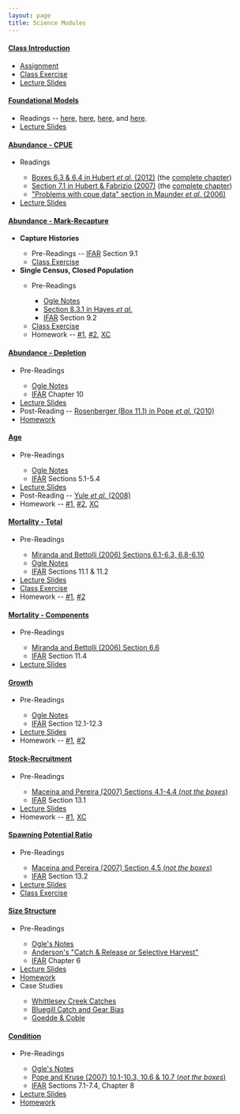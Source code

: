 ```yaml
---
layout: page
title: Science Modules
---
```


<div class="panel-group" id="accordion1">

<!-- #### CLASS INTRODUCTION #### -->
<div class="panel panel-default">
  <div class="panel-heading">
    <h4 class="panel-title">
      <a data-toggle="collapse" data-parent="#accordion1" href="#cClassIntro">Class Introduction</a>
    </h4>
  </div>
  <div id="cClassIntro" class="panel-collapse collapse">
    <div class="panel-body">
      <ul>
        <li><a href="ClassIntro/HW.html">Assignment</a></li>
        <li><a href="ClassIntro/CE1.html">Class Exercise</a></li>
        <li><a href="ClassIntro/PPT_Stock.pptx">Lecture Slides</a></li>
      </ul>
    </div>
  </div>
</div>

<!-- #### FOUNDATIONAL MODELS #### -->
<div class="panel panel-default">
  <div class="panel-heading">
    <h4 class="panel-title">
      <a data-toggle="collapse" data-parent="#accordion1" href="#cFoundationalModels">Foundational Models</a>
    </h4>
  </div>
  <div id="cFoundationalModels" class="panel-collapse collapse">
    <div class="panel-body">
      <ul>
        <li>Readings -- <a href="http://vlab.amrita.edu/?sub=3&brch=65&sim=174&cnt=1" target="_blank">here</a>, <a href="https://www.boundless.com/biology/textbooks/boundless-biology-textbook/population-and-community-ecology-45/environmental-limits-to-population-growth-251/exponential-population-growth-929-12185/" target="_blank">here</a>, <a href="http://vlab.amrita.edu/?sub=3&brch=65&sim=1110&cnt=1" target="_blank">here</a>, and <a href="http://alexei.nfshost.com/PopEcol/lec5/explog.html" target="_blank">here</a>.</li>
        <li><a href="FoundationalModels/PPT_Models.pptx">Lecture Slides</a></li>
      </ul>
    </div>
  </div>
</div>

<!-- #### ABUNDANCE CPUE #### -->
<div class="panel panel-default">
  <div class="panel-heading">
    <h4 class="panel-title">
      <a data-toggle="collapse" data-parent="#accordion1" href="#cCPUE">Abundance - CPUE</a>
    </h4>
  </div>
  <div id="cCPUE" class="panel-collapse collapse">
    <div class="panel-body">
      <ul>
        <li>Readings</li>
        <ul>
          <li><a href="CPE/Hubertetal-2012-BOXES.pdf" target="_blank">Boxes 6.3 & 6.4 in Hubert <i>et al.</i> (2012)</a> (the <a href="http://digitalcommons.unl.edu/cgi/viewcontent.cgi?article=1110&context=ncfwrustaff" target="_blank">complete chapter</a>)</li>
          <li><a href="CPE/HubertFabrizio-2007-Sect7-1.pdf" target="_blank">Section 7.1 in Hubert & Fabrizio (2007)</a> (the <a href="CPE/HubertFabrizio-2007.pdf" target="_blank">complete chapter</a>)</li>
          <li><a href="http://icesjms.oxfordjournals.org/content/63/8/1373.full.pdf" target="_blank">"Problems with cpue data" section in Maunder <i>et al.</i> (2006)</a></li>
        </ul>
        <li><a href="CPE/PPT.pptx">Lecture Slides</a></li>
      </ul>
    </div>
  </div>
</div>  
    
    

<!-- #### ABUNDANCE MARK-RECAP #### -->
<div class="panel panel-default">
  <div class="panel-heading">
    <h4 class="panel-title">
      <a data-toggle="collapse" data-parent="#accordion1" href="#cMarkRecap">Abundance - Mark-Recapture</a>
    </h4>
  </div>
  <div id="cMarkRecap" class="panel-collapse collapse">
    <div class="panel-body">
      <ul class="list-unstyled">
        <li><strong>Capture Histories</strong></li>
          <ul>
            <li>Pre-Readings -- <a href="http://derekogle.com/IFAR/">IFAR</a> Section 9.1</li>
            <li><a href="MarkRecap/CE1.html">Class Exercise</a></li>
          </ul>
        <li><strong>Single Census, Closed Population</strong></li>
          <ul>
            <li>Pre-Readings</li>
              <ul>
                <li><a href="MarkRecap/BKG.html">Ogle Notes</a></li>
                <li><a href="http://www4.ncsu.edu/~tkwak/Hayes_et_al_2007.pdf">Section 8.3.1 in Hayes <i>et al.</i></a></li>
                <li><a href="http://derekogle.com/IFAR/">IFAR</a> Section 9.2</li>
              </ul>
            <li><a href="MarkRecap/CE2.html">Class Exercise</a></li>
            <li>Homework -- <a href="http://derekogle.com/IFAR/exercises/MarkRecap_URBrownTrout.html">#1</a>, <a href="http://derekogle.com/IFAR/exercises/MarkRecap_UNSPRainbowTrout.html">#2</a>, <a href="http://derekogle.com/IFAR/exercises/MarkRecap_WIYOYWalleye.html">XC</a></li>
          </ul>
      </ul>
    </div>
  </div>
</div>  
    

<!-- #### ABUNDANCE DEPLETION #### -->
<div class="panel panel-default">
  <div class="panel-heading">
    <h4 class="panel-title">
      <a data-toggle="collapse" data-parent="#accordion1" href="#cDepletion">Abundance - Depletion</a>
    </h4>
  </div>
  <div id="cDepletion" class="panel-collapse collapse">
    <div class="panel-body">
      <ul>
        <li>Pre-Readings</li>
          <ul>
            <li><a href="Depletion/BKG.html">Ogle Notes</a></li>
            <li><a href="http://derekogle.com/IFAR/">IFAR</a> Chapter 10</li>
          </ul>
        <li><a href="Depletion/PPT.pptx">Lecture Slides</a></li>
        <li>Post-Reading -- <a href="http://www.fs.fed.us/rm/pubs_other/rmrs_2010_pope_k001.pdf">Rosenberger (Box 11.1) in Pope <i>et al.</i> (2010)</a></li>
        <li><a href="http://derekogle.com/IFAR/exercises/Depletion_LKLargemouth.html">Homework</a></li>
      </ul>
    </div>
  </div>
</div>


<!-- #### AGE #### -->
<div class="panel panel-default">
  <div class="panel-heading">
    <h4 class="panel-title">
      <a data-toggle="collapse" data-parent="#accordion1" href="#cAge">Age</a>
    </h4>
  </div>
  <div id="cAge" class="panel-collapse collapse">
    <div class="panel-body">
      <ul>
        <li>Pre-Readings</li>
          <ul>
            <li><a href="Age/BKG.html">Ogle Notes</a></li>
            <li><a href="http://derekogle.com/IFAR/">IFAR</a> Sections 5.1-5.4</li>
          </ul>
        <li><a href="Age/PPT.pptx">Lecture Slides</a></li>
        <li>Post-Reading -- <a href="http://qfc.fw.msu.edu/Publications/Publication%20List/2008/How%20Systematic%20Age%20Underestimation%20can%20Impede%20Understanding_Yule.pdf">Yule <i>et al.</i> (2008)</a></li>
        <li>Homework -- <a href="http://derekogle.com/IFAR/exercises/LORockBass_ALK_A.html">#1</a>, <a href="http://derekogle.com/IFAR/exercises/LORockBass_ALK_B.html">#2</a>, <a href="http://derekogle.com/IFAR/exercises/LORockBass_ALK_C.html">XC</a></li>
      </ul>
    </div>
  </div>
</div>

<!-- #### MORTALITY #### -->
<div class="panel panel-default">
  <div class="panel-heading">
    <h4 class="panel-title">
      <a data-toggle="collapse" data-parent="#accordion1" href="#cMortalityTotal">Mortality - Total</a>
    </h4>
  </div>
  <div id="cMortalityTotal" class="panel-collapse collapse">
    <div class="panel-body">
      <ul>
        <li>Pre-Readings</li>
          <ul>
            <li><a href="http://s3.amazonaws.com/file-storage.INDIVIDUAL-ACTIVITIES-CooperativeResearchUnits.digitalmeasures.usgs.edu/pbettoli/intellcont/chapter6-1.pdf">Miranda and Bettolli (2006) Sections 6.1-6.3, 6.8-6.10</a></li>
            <li><a href="Mortality/BKG.html">Ogle Notes</a></li>
            <li><a href="http://derekogle.com/IFAR/">IFAR</a> Sections 11.1 & 11.2</li>
          </ul>
        <li><a href="Mortality/PPT.pptx">Lecture Slides</a></li>
        <li><a href="Mortality/CE1.html">Class Exercise</a></li>
        <li>Homework -- <a href="http://derekogle.com/IFAR/exercises/Mortality_LSKBLakeTrout.html">#1</a>, <a href="http://derekogle.com/IFAR/exercises/Mortality_LSSRLakeTrout.html">#2</a></li>
      </ul>
    </div>
  </div>
</div>

<!-- #### MORTALITY COMPONENTS #### -->
<div class="panel panel-default">
  <div class="panel-heading">
    <h4 class="panel-title">
      <a data-toggle="collapse" data-parent="#accordion1" href="#cMortalityComponents">Mortality - Components</a>
    </h4>
  </div>
  <div id="cMortalityComponents" class="panel-collapse collapse">
    <div class="panel-body">
      <ul>
        <li>Pre-Readings</li>
          <ul>
            <li><a href="http://s3.amazonaws.com/file-storage.INDIVIDUAL-ACTIVITIES-CooperativeResearchUnits.digitalmeasures.usgs.edu/pbettoli/intellcont/chapter6-1.pdf">Miranda and Bettolli (2006) Section 6.6</a></li>
            <li><a href="http://derekogle.com/IFAR/">IFAR</a> Section 11.4</li>
          </ul>
        <li><a href="MortalityComponents/PPT.pptx">Lecture Slides</a></li>
      </ul>
    </div>
  </div>
</div>


<!-- #### GROWTH #### -->
<div class="panel panel-default">
  <div class="panel-heading">
    <h4 class="panel-title">
      <a data-toggle="collapse" data-parent="#accordion1" href="#cGrowth">Growth</a>
    </h4>
  </div>
  <div id="cGrowth" class="panel-collapse collapse">
    <div class="panel-body">
      <ul>
        <li>Pre-Readings</li>
          <ul>
            <li><a href="Growth/BKG.html">Ogle Notes</a></li>
            <li><a href="http://derekogle.com/IFAR/">IFAR</a> Section 12.1-12.3</li>
          </ul>
        <li><a href="Growth/PPT.pptx">Lecture Slides</a></li>
        <li>Homework -- <a href="http://derekogle.com/IFAR/exercises/AKSlimySculpins_Growth_A.html">#1</a>, <a href="http://derekogle.com/IFAR/exercises/AKSlimySculpins_Growth_B.html">#2</a></li>
      </ul>
    </div>
  </div>
</div>

<!-- #### RECRUITMENT #### -->
<div class="panel panel-default">
  <div class="panel-heading">
    <h4 class="panel-title">
      <a data-toggle="collapse" data-parent="#accordion1" href="#cRecruitment">Stock-Recruitment</a>
    </h4>
  </div>
  <div id="cRecruitment" class="panel-collapse collapse">
    <div class="panel-body">
      <ul>
        <li>Pre-Readings</li>
          <ul>
            <li><a href="Recruitment/Maceina-Pereira-2007.pdf">Maceina and Pereira (2007) Sections 4.1-4.4 (<i>not the boxes</i>)</a></li>
            <li><a href="http://derekogle.com/IFAR/">IFAR</a> Section 13.1</li>
          </ul>
        <li><a href="Recruitment/PPT.pptx">Lecture Slides</a></li>
        <li>Homework -- <a href="http://derekogle.com/IFAR/exercises/Recruitment_ELWalleye_A.html">#1</a>, <a href="http://derekogle.com/IFAR/exercises/Recruitment_ELWalleye_B.html">XC</a></li>
      </ul>
    </div>
  </div>
</div>

<!-- #### SPAWNING POTENTIAL RATIO #### -->
<div class="panel panel-default">
  <div class="panel-heading">
    <h4 class="panel-title">
      <a data-toggle="collapse" data-parent="#accordion1" href="#cSPR">Spawning Potential Ratio</a>
    </h4>
  </div>
  <div id="cSPR" class="panel-collapse collapse">
    <div class="panel-body">
      <ul>
        <li>Pre-Readings</li>
          <ul>
            <li><a href="Recruitment/Maceina-Pereira-2007.pdf">Maceina and Pereira (2007) Section 4.5 (<i>not the boxes</i>)</a></li>
            <li><a href="http://derekogle.com/IFAR/">IFAR</a> Section 13.2</li>
          </ul>
        <li><a href="SPR/PPT.pptx">Lecture Slides</a></li>
        <li><a href="SPR/Cases/SPR.html">Class Exercise</a></li>
      </ul>
    </div>
  </div>
</div>

<!-- #### SIZE STRUCTURE #### -->
<div class="panel panel-default">
  <div class="panel-heading">
    <h4 class="panel-title">
      <a data-toggle="collapse" data-parent="#accordion1" href="#cSizeStrux">Size Structure</a>
    </h4>
  </div>
  <div id="cSizeStrux" class="panel-collapse collapse">
    <div class="panel-body">
      <ul>
        <li>Pre-Readings</li>
          <ul>
            <li><a href="SizeStructure/BKG.html">Ogle's Notes</a></li>
            <li><a href="http://www.bassresource.com/fish_biology/catch_release.html">Anderson's "Catch & Release or Selective Harvest"</a></li>
            <li><a href="http://derekogle.com/IFAR/">IFAR</a> Chapter 6</li>
          </ul>
        <li><a href="SizeStructure/PPT.pptx">Lecture Slides</a></li>
        <li><a href="http://derekogle.com/IFAR/exercises/SizeStrux_SaginawYP.html">Homework</a></li>
        <li>Case Studies</li>
        <ul>
          <li><a href="SizeStructure/Cases/Whittlesey.html">Whittlesey Creek Catches</a></li>
          <li><a href="SizeStructure/Cases/LakeLouiseBG.html">Bluegill Catch and Gear Bias</a></li>
          <li><a href="SizeStructure/Cases/GoeddeCoble.html">Goedde & Coble</a></li>
        </ul>
      </ul>
    </div>
  </div>
</div>

<!-- #### CONDITION #### -->
<div class="panel panel-default">
  <div class="panel-heading">
    <h4 class="panel-title">
      <a data-toggle="collapse" data-parent="#accordion1" href="#cCondition">Condition</a>
    </h4>
  </div>
  <div id="cCondition" class="panel-collapse collapse">
    <div class="panel-body">
      <ul>
        <li>Pre-Readings</li>
          <ul>
            <li><a href="Condition/BKG.html">Ogle's Notes</a></li>
            <li><a href="http://snr.unl.edu/necoopunit/downloads/Publications/Kevin%20Pope%20publ/chapter10.pdf">Pope and Kruse (2007) 10.1-10.3, 10.6 & 10.7 (<i>not the boxes</i>)</a></li>
            <li><a href="http://derekogle.com/IFAR/">IFAR</a> Sections 7.1-7.4, Chapter 8</li>
          </ul>
        <li><a href="Condition/PPT.pptx">Lecture Slides</a></li>
        <li><a href="http://derekogle.com/IFAR/exercises/Inch_ConditionBluegill.html">Homework</a></li>
      </ul>
    </div>
  </div>
</div>
</div>
